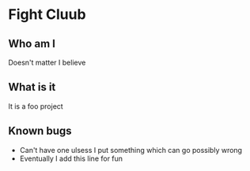 # Fight Cluub
## Who am I
Doesn't matter I believe
## What is it
It is a foo project
## Known bugs
 * Can't have one ulsess I put something which can go possibly wrong
 * Eventually I add this line for fun